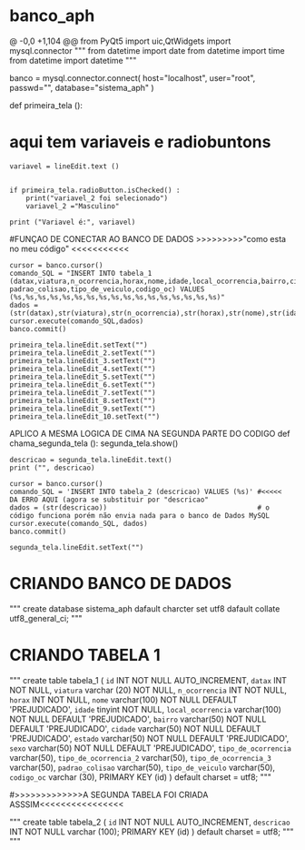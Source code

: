 # banco_aph

@ -0,0 +1,104 @@
from  PyQt5  import  uic,QtWidgets
import mysql.connector 
""" from datetime import date
from datetime import time
from datetime import datetime """

banco = mysql.connector.connect(
    host="localhost",
    user="root",
    passwd="",
    database="sistema_aph" 
)


def primeira_tela ():

# aqui tem variaveis e radiobuntons


    variavel = lineEdit.text ()


    if primeira_tela.radioButton.isChecked() :
        print("variavel_2 foi selecionado")
        variavel_2 ="Masculino"

    print ("Variavel é:", variavel)



#FUNÇAO DE CONECTAR AO BANCO DE DADOS >>>>>>>>>"como esta no meu código" <<<<<<<<<<<

    cursor = banco.cursor()
    comando_SQL = "INSERT INTO tabela_1 (datax,viatura,n_ocorrencia,horax,nome,idade,local_ocorrencia,bairro,cidade,estado,sexo,tipo_de_ocorrencia,tipo_de_ocorrencia_2,tipo_de_ocorrencia_3, padrao_colisao,tipo_de_veiculo,codigo_oc) VALUES (%s,%s,%s,%s,%s,%s,%s,%s,%s,%s,%s,%s,%s,%s,%s,%s,%s)"
    dados = (str(datax),str(viatura),str(n_ocorrencia),str(horax),str(nome),str(idade),str(local_ocorrencia),str(bairro),str(cidade),str(estado),sexo,tipo_de_ocorrencia,tipo_de_ocorrencia_2,tipo_de_ocorrencia_3,padrao_colisao,tipo_de_veiculo,codigo_oc)
    cursor.execute(comando_SQL,dados)
    banco.commit()

    primeira_tela.lineEdit.setText("")
    primeira_tela.lineEdit_2.setText("")
    primeira_tela.lineEdit_3.setText("")
    primeira_tela.lineEdit_4.setText("")
    primeira_tela.lineEdit_5.setText("")
    primeira_tela.lineEdit_6.setText("")
    primeira_tela.lineEdit_7.setText("")
    primeira_tela.lineEdit_8.setText("")
    primeira_tela.lineEdit_9.setText("")
    primeira_tela.lineEdit_10.setText("")

APLICO A MESMA LOGICA DE CIMA NA SEGUNDA PARTE DO CODIGO 
def chama_segunda_tela ():
    segunda_tela.show()

    descricao = segunda_tela.lineEdit.text()
    print ("", descricao)

    cursor = banco.cursor()
    comando_SQL = 'INSERT INTO tabela_2 (descricao) VALUES (%s)' #<<<<<   DA ERRO AQUI (agora se substituir por "descricao" 
    dados = (str(descricao))                                     # o código funciona porém não envia nada para o banco de Dados MySQL
    cursor.execute(comando_SQL, dados)
    banco.commit()

    segunda_tela.lineEdit.setText("") 




# CRIANDO BANCO DE DADOS
""" create database sistema_aph
    dafault charcter set utf8
    dafault collate utf8_general_ci; """

# CRIANDO TABELA 1

""" create table tabela_1 (
    `id` INT NOT NULL AUTO_INCREMENT,
    `datax` INT NOT NULL,
    `viatura` varchar (20) NOT NULL,
    `n_ocorrencia` INT NOT NULL,
    `horax` INT NOT NULL,
    `nome` varchar(100) NOT NULL DEFAULT 'PREJUDICADO',
    `idade` tinyint NOT NULL,
    `local_ocorrencia` varchar(100) NOT NULL DEFAULT 'PREJUDICADO',
    `bairro` varchar(50) NOT NULL DEFAULT 'PREJUDICADO',
    `cidade` varchar(50) NOT NULL DEFAULT 'PREJUDICADO',
    `estado` varchar(50) NOT NULL DEFAULT 'PREJUDICADO',
    `sexo` varchar(50) NOT NULL DEFAULT 'PREJUDICADO',
    `tipo_de_ocorrencia` varchar(50),
    `tipo_de_ocorrencia_2` varchar(50),
    `tipo_de_ocorrencia_3` varchar(50),
    `padrao_colisao` varchar(50),
    `tipo_de_veiculo` varchar(50),
    `codigo_oc` varchar (30),
    PRIMARY KEY (id)
) default charset = utf8; """


#>>>>>>>>>>>>>A SEGUNDA TABELA FOI CRIADA ASSSIM<<<<<<<<<<<<<<<<

""" create table tabela_2 (
    `id` INT NOT NULL AUTO_INCREMENT,
    `descricao` INT NOT NULL varchar (100);
    PRIMARY KEY (id)
) default charset = utf8; """ """
